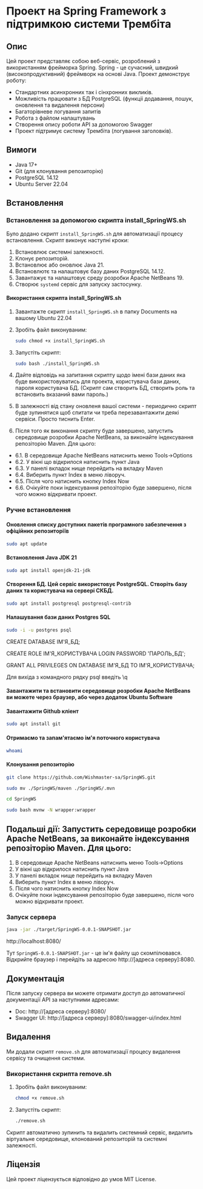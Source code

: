 # Проект на Spring Framework з підтримкою системи Трембіта

## Опис
Цей проект представляє собою веб-сервіс, розроблений з використанням фрейморка Spring. Spring - це сучасний, швидкий (високопродуктивний) фреймворк на основі Java. 
Проект демонструє роботу:
- Cтандартних асинхронних так і сінхронних викликів.
- Можливість працювати з БД PostgreSQL (функціі додавання, пошук, оновлення та видалення персони)
- Багаторівневе логування запитів
- Робота з файлом налаштувань
- Створення опису роботи API за допомогою Swagger
- Проект підтримує систему Трембіта (логування заголовків).

## Вимоги
- Java 17+
- Git (для клонування репозиторію)
- PostgreSQL 14.12
- Ubuntu Server 22.04

## Встановлення

### Встановлення за допомогою скрипта install_SpringWS.sh

Було додано скрипт `install_SpringWS.sh` для автоматизації процесу встановлення. Скрипт виконує наступні кроки:
1. Встановлює системні залежності.
2. Клонує репозиторій.
3. Встановлює або оновлює Java 21.
4. Встановлютє та налаштовує базу даних PostgreSQL 14.12.
5. Завантажує та налаштовує среду розробки Apache NetBeans 19.
6. Створює `systemd` сервіс для запуску застосунку.

#### Використання скрипта install_SpringWS.sh

1. Завантажте скрипт `install_SpringWS.sh` в папку Documents на вашому Ubuntu 22.04
2. Зробіть файл виконуваним:

   ```bash
   sudo chmod +x install_SpringWS.sh
   ```

3. Запустіть скрипт:

   ```bash
   sudo bash ./install_SpringWS.sh
   ```
4. Дайте відповідь на запитання скрипту щодо імені бази даних яка буде використовуватись для проекта, користувача бази даних, пароля користувача БД. (Скрипт сам створить БД, створить роль та встановить вказаний вами пароль.)

5. В залежності від стану оновленя вашої системи - периодично скрипт буде зупинятися щоб спитати чи треба перезавантажити деякі сервіси. Просто тиснить Enter.

6. Після того як виконання скрипту буде завершено, запустить середовище розробки Apache NetBeans, за виконайте індексування репозіторію Maven. Для цього:
  - 6.1. В середовище Apache NetBeans натиснить меню Tools->Options
  - 6.2. У вікні що відкрилося натиснить пункт Java
  - 6.3. У панелі вкладок нище перейдить на вкладку Maven 
  - 6.4. Виберить пункт Index в меню ліворуч.
  - 6.5. Після чого натиснить кнопку Index Now
  - 6.6. Очікуйте поки індексування репозіторію буде завершено, після чого можно відкривати проект.

### Ручне встановлення

#### Оновлення списку доступних пакетів програмного забезпечення з офіційних репозиторіїв 

```bash
sudo apt update
```

#### Встановлення Java JDK 21

```bash
sudo apt install openjdk-21-jdk 
```

#### Створення БД. Цей сервіс використовує PostgreSQL. Створіть базу даних та користувача на сервері СКБД.

```bash
sudo apt install postgresql postgresql-contrib
```

#### Налашування бази даних Postgres SQL

```bash
sudo -i -u postgres psql
```
CREATE DATABASE ІМ'Я_БД;

CREATE ROLE ІМ'Я_КОРИСТУВАЧА LOGIN PASSWORD 'ПАРОЛЬ_БД';

GRANT ALL PRIVILEGES ON DATABASE ІМ'Я_БД TO ІМ'Я_КОРИСТУВАЧА;

Для вихіда з командного рядку psql введіть \q

#### Завантажити та встановити середовище розробки Apache NetBeans ви можете через браузер, або через додаток Ubuntu Software

#### Завантажити Github кліент

```bash
sudo apt install git
```
#### Отримаємо та запам'ятаємо ім'я поточного користувача

```bash
whoami
```
#### Клонування репозиторію

```bash
git clone https://github.com/Wishmaster-sa/SpringWS.git

sudo mv ./SpringWS/maven ./SpringWS/.mvn

cd SpringWS
```
```bash
sudo bash mvnw -N wrapper:wrapper
```


## Подальші дії: Запустить середовище розробки Apache NetBeans, за виконайте індексування репозіторію Maven. Для цього:
   
   1. В середовище Apache NetBeans натиснить меню Tools->Options
   2. У вікні що відкрилося натиснить пункт Java
   3. У панелі вкладок нище перейдить на вкладку Maven 
   4. Виберить пункт Index в меню ліворуч.
   5. Після чого натиснить кнопку Index Now
   6. Очікуйте поки індексування репозіторію буде завершено, після чого можно відкривати проект.


### Запуск сервера


```bash
java -jar ./target/SpringWS-0.0.1-SNAPSHOT.jar
```
http://localhost:8080/

Тут `SpringWS-0.0.1-SNAPSHOT.jar` - це ім'я файлу що скомпілювався. Відкрийте браузер і перейдіть за адресою http://[адреса серверу]:8080.


## Документація

Після запуску сервера ви можете отримати доступ до автоматичної документації API за наступними адресами:

- Doc: http://[адреса серверу]:8080/
- Swagger UI: http://[адреса серверу]:8080/swagger-ui/index.html

## Видалення

Ми додали скрипт `remove.sh` для автоматизації процесу видалення сервісу та очищення системи.

### Використання скрипта remove.sh

1. Зробіть файл виконуваним:

   ```bash
   chmod +x remove.sh
   ```

2. Запустіть скрипт:

   ```bash
   ./remove.sh
   ```

Скрипт автоматично зупинить та видалить системний сервіс, видалить віртуальне середовище, клонований репозиторій та системні залежності.

## Ліцензія

Цей проект ліцензується відповідно до умов MIT License.
